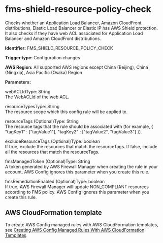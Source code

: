 # fms\-shield\-resource\-policy\-check<a name="fms-shield-resource-policy-check"></a>

Checks whether an Application Load Balancer, Amazon CloudFront distributions, Elastic Load Balancer or Elastic IP has AWS Shield protection\. It also checks if they have web ACL associated for Application Load Balancer and Amazon CloudFront distributions\. 

**Identifier:** FMS\_SHIELD\_RESOURCE\_POLICY\_CHECK

**Trigger type:** Configuration changes

**AWS Region:** All supported AWS regions except China \(Beijing\), China \(Ningxia\), Asia Pacific \(Osaka\) Region

**Parameters:**

webACLIdType: String  
The WebACLId of the web ACL\.

resourceTypesType: String  
The resource scope which this config rule will be applied to\.

resourceTags \(Optional\)Type: String  
The resource tags that the rule should be associated with \(for example, \{ "tagKey1" : \["tagValue1"\], "tagKey2" : \["tagValue2", "tagValue3"\] \}\)\.

excludeResourceTags \(Optional\)Type: boolean  
If true, exclude the resources that match the resourceTags\. If false, include all the resources that match the resourceTags\.

fmsManagedToken \(Optional\)Type: String  
A token generated by AWS Firewall Manager when creating the rule in your account\. AWS Config ignores this parameter when you create this rule\.

fmsRemediationEnabled \(Optional\)Type: boolean  
If true, AWS Firewall Manager will update NON\_COMPLIANT resources according to FMS policy\. AWS Config ignores this parameter when you create this rule\.

## AWS CloudFormation template<a name="w29aac11c33c17b7d193c15"></a>

To create AWS Config managed rules with AWS CloudFormation templates, see [Creating AWS Config Managed Rules With AWS CloudFormation Templates](aws-config-managed-rules-cloudformation-templates.md)\.